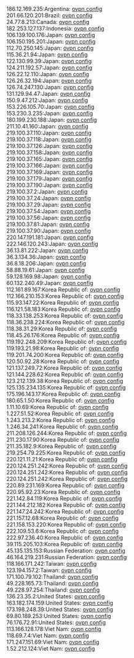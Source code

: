 186.12.169.235:Argentina: [ovpn config](vpn/186_12_169_235.ovpn)  
201.66.120.201:Brazil: [ovpn config](vpn/201_66_120_201.ovpn)  
24.77.8.213:Canada: [ovpn config](vpn/24_77_8_213.ovpn)  
182.253.127.137:Indonesia: [ovpn config](vpn/182_253_127_137.ovpn)  
106.139.100.176:Japan: [ovpn config](vpn/106_139_100_176.ovpn)  
106.150.195.201:Japan: [ovpn config](vpn/106_150_195_201.ovpn)  
112.70.250.145:Japan: [ovpn config](vpn/112_70_250_145.ovpn)  
115.36.21.94:Japan: [ovpn config](vpn/115_36_21_94.ovpn)  
122.130.99.39:Japan: [ovpn config](vpn/122_130_99_39.ovpn)  
124.211.192.57:Japan: [ovpn config](vpn/124_211_192_57.ovpn)  
126.22.12.110:Japan: [ovpn config](vpn/126_22_12_110.ovpn)  
126.26.32.194:Japan: [ovpn config](vpn/126_26_32_194.ovpn)  
126.74.247.130:Japan: [ovpn config](vpn/126_74_247_130.ovpn)  
131.129.94.47:Japan: [ovpn config](vpn/131_129_94_47.ovpn)  
150.9.47.212:Japan: [ovpn config](vpn/150_9_47_212.ovpn)  
153.226.105.70:Japan: [ovpn config](vpn/153_226_105_70.ovpn)  
153.230.3.235:Japan: [ovpn config](vpn/153_230_3_235.ovpn)  
180.199.230.188:Japan: [ovpn config](vpn/180_199_230_188.ovpn)  
211.10.41.160:Japan: [ovpn config](vpn/211_10_41_160.ovpn)  
219.100.37.110:Japan: [ovpn config](vpn/219_100_37_110.ovpn)  
219.100.37.118:Japan: [ovpn config](vpn/219_100_37_118.ovpn)  
219.100.37.126:Japan: [ovpn config](vpn/219_100_37_126.ovpn)  
219.100.37.158:Japan: [ovpn config](vpn/219_100_37_158.ovpn)  
219.100.37.165:Japan: [ovpn config](vpn/219_100_37_165.ovpn)  
219.100.37.166:Japan: [ovpn config](vpn/219_100_37_166.ovpn)  
219.100.37.169:Japan: [ovpn config](vpn/219_100_37_169.ovpn)  
219.100.37.179:Japan: [ovpn config](vpn/219_100_37_179.ovpn)  
219.100.37.190:Japan: [ovpn config](vpn/219_100_37_190.ovpn)  
219.100.37.2:Japan: [ovpn config](vpn/219_100_37_2.ovpn)  
219.100.37.24:Japan: [ovpn config](vpn/219_100_37_24.ovpn)  
219.100.37.29:Japan: [ovpn config](vpn/219_100_37_29.ovpn)  
219.100.37.54:Japan: [ovpn config](vpn/219_100_37_54.ovpn)  
219.100.37.56:Japan: [ovpn config](vpn/219_100_37_56.ovpn)  
219.100.37.81:Japan: [ovpn config](vpn/219_100_37_81.ovpn)  
219.100.37.90:Japan: [ovpn config](vpn/219_100_37_90.ovpn)  
220.147.191.181:Japan: [ovpn config](vpn/220_147_191_181.ovpn)  
222.146.120.243:Japan: [ovpn config](vpn/222_146_120_243.ovpn)  
36.13.81.222:Japan: [ovpn config](vpn/36_13_81_222.ovpn)  
36.3.134.36:Japan: [ovpn config](vpn/36_3_134_36.ovpn)  
36.8.18.206:Japan: [ovpn config](vpn/36_8_18_206.ovpn)  
58.88.19.61:Japan: [ovpn config](vpn/58_88_19_61.ovpn)  
59.128.169.98:Japan: [ovpn config](vpn/59_128_169_98.ovpn)  
60.132.240.49:Japan: [ovpn config](vpn/60_132_240_49.ovpn)  
112.161.89.167:Korea Republic of: [ovpn config](vpn/112_161_89_167.ovpn)  
112.166.210.153:Korea Republic of: [ovpn config](vpn/112_166_210_153.ovpn)  
115.93.147.22:Korea Republic of: [ovpn config](vpn/115_93_147_22.ovpn)  
116.121.58.183:Korea Republic of: [ovpn config](vpn/116_121_58_183.ovpn)  
118.33.138.253:Korea Republic of: [ovpn config](vpn/118_33_138_253.ovpn)  
118.36.238.224:Korea Republic of: [ovpn config](vpn/118_36_238_224.ovpn)  
118.38.31.29:Korea Republic of: [ovpn config](vpn/118_38_31_29.ovpn)  
118.45.26.176:Korea Republic of: [ovpn config](vpn/118_45_26_176.ovpn)  
119.192.248.209:Korea Republic of: [ovpn config](vpn/119_192_248_209.ovpn)  
119.193.21.98:Korea Republic of: [ovpn config](vpn/119_193_21_98.ovpn)  
119.201.74.200:Korea Republic of: [ovpn config](vpn/119_201_74_200.ovpn)  
120.50.92.28:Korea Republic of: [ovpn config](vpn/120_50_92_28.ovpn)  
121.137.249.72:Korea Republic of: [ovpn config](vpn/121_137_249_72.ovpn)  
121.144.228.62:Korea Republic of: [ovpn config](vpn/121_144_228_62.ovpn)  
123.212.139.38:Korea Republic of: [ovpn config](vpn/123_212_139_38.ovpn)  
125.135.234.135:Korea Republic of: [ovpn config](vpn/125_135_234_135.ovpn)  
175.196.143.17:Korea Republic of: [ovpn config](vpn/175_196_143_17.ovpn)  
180.65.1.50:Korea Republic of: [ovpn config](vpn/180_65_1_50.ovpn)  
1.11.10.69:Korea Republic of: [ovpn config](vpn/1_11_10_69.ovpn)  
1.227.51.52:Korea Republic of: [ovpn config](vpn/1_227_51_52.ovpn)  
1.243.213.2:Korea Republic of: [ovpn config](vpn/1_243_213_2.ovpn)  
1.246.34.241:Korea Republic of: [ovpn config](vpn/1_246_34_241.ovpn)  
211.208.126.244:Korea Republic of: [ovpn config](vpn/211_208_126_244.ovpn)  
211.230.17.90:Korea Republic of: [ovpn config](vpn/211_230_17_90.ovpn)  
211.35.182.9:Korea Republic of: [ovpn config](vpn/211_35_182_9.ovpn)  
219.254.79.225:Korea Republic of: [ovpn config](vpn/219_254_79_225.ovpn)  
220.121.11.21:Korea Republic of: [ovpn config](vpn/220_121_11_21.ovpn)  
220.124.251.242:Korea Republic of: [ovpn config](vpn/220_124_251_242.ovpn)  
220.124.251.242:Korea Republic of: [ovpn config](vpn/220_124_251_242.ovpn)  
220.124.251.242:Korea Republic of: [ovpn config](vpn/220_124_251_242.ovpn)  
220.89.231.169:Korea Republic of: [ovpn config](vpn/220_89_231_169.ovpn)  
220.95.92.23:Korea Republic of: [ovpn config](vpn/220_95_92_23.ovpn)  
221.142.84.119:Korea Republic of: [ovpn config](vpn/221_142_84_119.ovpn)  
221.144.212.182:Korea Republic of: [ovpn config](vpn/221_144_212_182.ovpn)  
221.147.24.242:Korea Republic of: [ovpn config](vpn/221_147_24_242.ovpn)  
221.157.12.68:Korea Republic of: [ovpn config](vpn/221_157_12_68.ovpn)  
221.158.153.220:Korea Republic of: [ovpn config](vpn/221_158_153_220.ovpn)  
222.109.53.6:Korea Republic of: [ovpn config](vpn/222_109_53_6.ovpn)  
222.97.236.40:Korea Republic of: [ovpn config](vpn/222_97_236_40.ovpn)  
39.115.205.103:Korea Republic of: [ovpn config](vpn/39_115_205_103.ovpn)  
45.135.135.153:Russian Federation: [ovpn config](vpn/45_135_135_153.ovpn)  
46.164.219.231:Russian Federation: [ovpn config](vpn/46_164_219_231.ovpn)  
118.166.171.242:Taiwan: [ovpn config](vpn/118_166_171_242.ovpn)  
123.194.157.2:Taiwan: [ovpn config](vpn/123_194_157_2.ovpn)  
171.100.79.102:Thailand: [ovpn config](vpn/171_100_79_102.ovpn)  
49.228.165.73:Thailand: [ovpn config](vpn/49_228_165_73.ovpn)  
49.228.97.254:Thailand: [ovpn config](vpn/49_228_97_254.ovpn)  
136.23.35.2:United States: [ovpn config](vpn/136_23_35_2.ovpn)  
163.182.174.159:United States: [ovpn config](vpn/163_182_174_159.ovpn)  
173.198.248.39:United States: [ovpn config](vpn/173_198_248_39.ovpn)  
69.80.189.253:United States: [ovpn config](vpn/69_80_189_253.ovpn)  
76.176.72.91:United States: [ovpn config](vpn/76_176_72_91.ovpn)  
113.166.128.178:Viet Nam: [ovpn config](vpn/113_166_128_178.ovpn)  
118.69.7.4:Viet Nam: [ovpn config](vpn/118_69_7_4.ovpn)  
171.247.151.69:Viet Nam: [ovpn config](vpn/171_247_151_69.ovpn)  
1.52.212.124:Viet Nam: [ovpn config](vpn/1_52_212_124.ovpn)  
